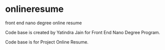 # onlineresume
front end nano degree online resume

Code base is created by Yatindra Jain for Front End Nano Degree Program.

Code base is for Project Online Resume.
